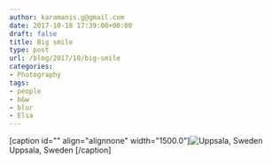 ```yaml
---
author: karamanis.g@gmail.com
date: 2017-10-18 17:39:00+00:00
draft: false
title: Big smile
type: post
url: /blog/2017/10/big-smile
categories:
- Photography
tags:
- people
- b&w
- blur
- Elsa
---
```


[caption id="" align="alignnone" width="1500.0"]![ Uppsala, Sweden ](https://images.squarespace-cdn.com/content/v1/4f3f61bae4b063b909445965/1507917008503-660KL86XWA5W47U0I0NK/ke17ZwdGBToddI8pDm48kGRKL4JIl0FV9_gnSO4xknsUqsxRUqqbr1mOJYKfIPR7LoDQ9mXPOjoJoqy81S2I8N_N4V1vUb5AoIIIbLZhVYy7Mythp_T-mtop-vrsUOmeInPi9iDjx9w8K4ZfjXt2dr_4a0Jznzw0OCRTJVMM15xP37X5RQsGYt-cipN4dBgkpC969RuPXvt2ZwyzUXQf7Q/3.+20140402-R0001937.jpg?format=original)
 Uppsala, Sweden [/caption]
